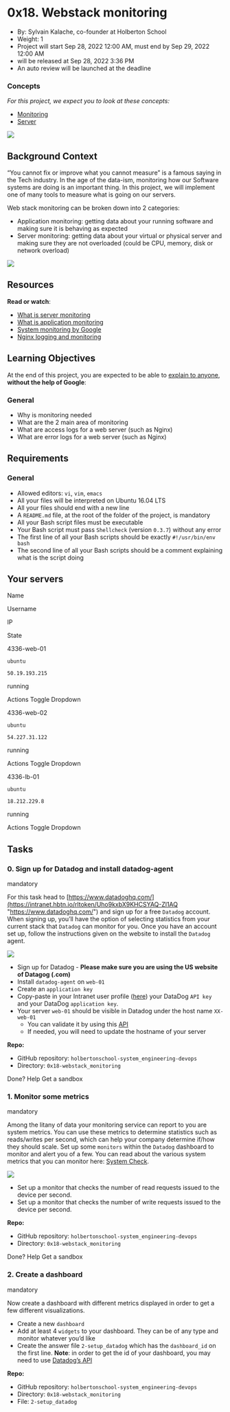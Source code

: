 # 0x18. Webstack monitoring

-   By:  Sylvain Kalache, co-founder at Holberton School
-   Weight:  1
-   Project will start  Sep 28, 2022 12:00 AM, must end by  Sep 29, 2022 12:00 AM
-   will be  released at  Sep 28, 2022 3:36 PM
-   An auto review will be launched at the deadline

### Concepts

_For this project, we expect you to look at these concepts:_

-   [Monitoring](https://intranet.hbtn.io/concepts/13)
-   [Server](https://intranet.hbtn.io/concepts/67)

![](https://s3.amazonaws.com/intranet-projects-files/holbertonschool-sysadmin_devops/281/hb3pAsO.png)

## Background Context

“You cannot fix or improve what you cannot measure” is a famous saying in the Tech industry. In the age of the data-ism, monitoring how our Software systems are doing is an important thing. In this project, we will implement one of many tools to measure what is going on our servers.

Web stack monitoring can be broken down into 2 categories:

-   Application monitoring: getting data about your running software and making sure it is behaving as expected
-   Server monitoring: getting data about your virtual or physical server and making sure they are not overloaded (could be CPU, memory, disk or network overload)

![](https://s3.amazonaws.com/intranet-projects-files/holbertonschool-sysadmin_devops/281/ktCXnhE.jpg)

## Resources

**Read or watch**:

-   [What is server monitoring](https://intranet.hbtn.io/rltoken/m8e7smqRz3k4PUBnv0zB7g "What is server monitoring")
-   [What is application monitoring](https://intranet.hbtn.io/rltoken/fGzCCVr7lwNEvarE8u1HRQ "What is application monitoring")
-   [System monitoring by Google](https://intranet.hbtn.io/rltoken/h6WV2iIVUCL-atjFIu6TZA "System monitoring by Google")
-   [Nginx logging and monitoring](https://intranet.hbtn.io/rltoken/ZUIlnid6NphRWIaGZ3MTZQ "Nginx logging and monitoring")

## Learning Objectives

At the end of this project, you are expected to be able to  [explain to anyone](https://intranet.hbtn.io/rltoken/fg0tmIkt2x_pb-c2j_J4OQ "explain to anyone"),  **without the help of Google**:

### General

-   Why is monitoring needed
-   What are the 2 main area of monitoring
-   What are access logs for a web server (such as Nginx)
-   What are error logs for a web server (such as Nginx)

## Requirements

### General

-   Allowed editors:  `vi`,  `vim`,  `emacs`
-   All your files will be interpreted on Ubuntu 16.04 LTS
-   All your files should end with a new line
-   A  `README.md`  file, at the root of the folder of the project, is mandatory
-   All your Bash script files must be executable
-   Your Bash script must pass  `Shellcheck`  (version  `0.3.7`) without any error
-   The first line of all your Bash scripts should be exactly  `#!/usr/bin/env bash`
-   The second line of all your Bash scripts should be a comment explaining what is the script doing

## Your servers

Name

Username

IP

State

4336-web-01

`ubuntu`

`50.19.193.215`

running

Actions  Toggle Dropdown

4336-web-02

`ubuntu`

`54.227.31.122`

running

Actions  Toggle Dropdown

4336-lb-01

`ubuntu`

`18.212.229.8`

running

Actions  Toggle Dropdown

## Tasks

### 0. Sign up for Datadog and install datadog-agent

mandatory

For this task head to  [https://www.datadoghq.com/](https://intranet.hbtn.io/rltoken/Uho9kxbX9KHCSYAQ-Zl1AQ "https://www.datadoghq.com/")  and sign up for a free  `Datadog`  account. When signing up, you’ll have the option of selecting statistics from your current stack that  `Datadog`  can monitor for you. Once you have an account set up, follow the instructions given on the website to install the  `Datadog`  agent.

![](https://holbertonintranet.s3.amazonaws.com/uploads/medias/2019/6/6b0ea6345a6375437845.png?X-Amz-Algorithm=AWS4-HMAC-SHA256&X-Amz-Credential=AKIARDDGGGOU5BHMTQX4%2F20220928%2Fus-east-1%2Fs3%2Faws4_request&X-Amz-Date=20220928T073513Z&X-Amz-Expires=86400&X-Amz-SignedHeaders=host&X-Amz-Signature=83ba2ab0e51452fe7a73e21993cb3cc94bdeca6eb1b282f3235e7cc148167593)

-   Sign up for Datadog -  **Please make sure you are using the US website of Datagog (.com)**
-   Install  `datadog-agent`  on  `web-01`
-   Create an  `application key`
-   Copy-paste in your Intranet user profile ([here](https://intranet.hbtn.io/rltoken/2D6j3Y6G9c8o_t278-Cu_w "here")) your DataDog  `API key`  and your DataDog  `application key`.
-   Your server  `web-01`  should be visible in Datadog under the host name  `XX-web-01`
    -   You can validate it by using this  [API](https://intranet.hbtn.io/rltoken/CyrSkrD0zPWXK4YBRRbTvw "API")
    -   If needed, you will need to update the hostname of your server

**Repo:**

-   GitHub repository:  `holbertonschool-system_engineering-devops`
-   Directory:  `0x18-webstack_monitoring`

Done?  Help  Get a sandbox

### 1. Monitor some metrics

mandatory

Among the litany of data your monitoring service can report to you are system metrics. You can use these metrics to determine statistics such as reads/writes per second, which can help your company determine if/how they should scale. Set up some  `monitors`  within the  `Datadog`  dashboard to monitor and alert you of a few. You can read about the various system metrics that you can monitor here:  [System Check](https://intranet.hbtn.io/rltoken/naY47nur2yPJNw8tdACnzQ "System Check").

![](https://holbertonintranet.s3.amazonaws.com/uploads/medias/2019/6/6a4551974aadc181e97a.png?X-Amz-Algorithm=AWS4-HMAC-SHA256&X-Amz-Credential=AKIARDDGGGOU5BHMTQX4%2F20220928%2Fus-east-1%2Fs3%2Faws4_request&X-Amz-Date=20220928T073513Z&X-Amz-Expires=86400&X-Amz-SignedHeaders=host&X-Amz-Signature=8d4166a5899b38867e8894d082e2e8dc4d63fbce1db87a8b744c3c992ce7f431)

-   Set up a monitor that checks the number of read requests issued to the device per second.
-   Set up a monitor that checks the number of write requests issued to the device per second.

**Repo:**

-   GitHub repository:  `holbertonschool-system_engineering-devops`
-   Directory:  `0x18-webstack_monitoring`

Done?  Help  Get a sandbox

### 2. Create a dashboard

mandatory

Now create a dashboard with different metrics displayed in order to get a few different visualizations.

-   Create a new  `dashboard`
-   Add at least 4  `widgets`  to your dashboard. They can be of any type and monitor whatever you’d like
-   Create the answer file  `2-setup_datadog`  which has the  `dashboard_id`  on the first line.  **Note**: in order to get the id of your dashboard, you may need to use  [Datadog’s API](https://intranet.hbtn.io/rltoken/VrzQP39UUFMmAKZx0IZLuw "Datadog's API")

**Repo:**

-   GitHub repository:  `holbertonschool-system_engineering-devops`
-   Directory:  `0x18-webstack_monitoring`
-   File:  `2-setup_datadog`

